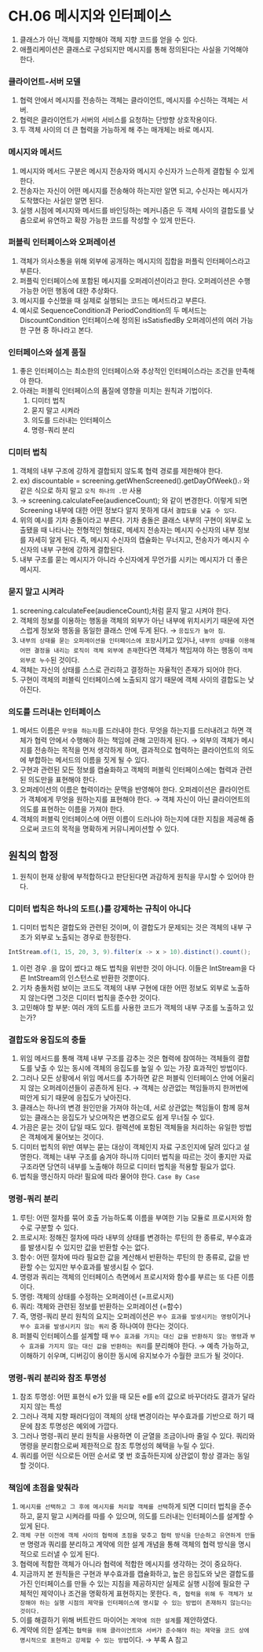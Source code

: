 # CH.06 메시지와 인터페이스

1. 클래스가 아닌 객체를 지향해야 객체 지향 코드를 얻을 수 있다.
2. 애플리케이션은 클래스로 구성되지만 메시지를 통해 정의된다는 사실을 기억해야 한다.

### 클라이언트-서버 모델

1. 협력 안에서 메시지를 전송하는 객체는 클라이언트, 메시지를 수신하는 객체는 서버.
2. 협력은 클라이언트가 서버의 서비스를 요청하는 단방향 상호작용이다.
3. 두 객체 사이의 더 큰 협력을 가능하게 해 주는 매개체는 바로 메시지.

### 메시지와 메서드

1. 메시지와 메서드 구분은 메시지 전송자와 메시지 수신자가 느슨하게 결합될 수 있게 한다.
2. 전송자는 자신이 어떤 메시지를 전송해야 하는지만 알면 되고, 수신자는 메시지가 도착했다는 사실만 알면 된다.
3. 실행 시점에 메시지와 메서드를 바인딩하는 메커니즘은 두 객체 사이의 결합도를 낮춤으로써 유연하고 확장 가능한 코드를 작성할 수 있게 만든다.

### 퍼블릭 인터페이스와 오퍼레이션

1. 객체가 의사소통을 위해 외부에 공개하는 메시지의 집합을 퍼플릭 인터페이스라고 부른다.
2. 퍼플릭 인터페이스에 포함된 메시지를 오퍼레이션이라고 한다. 오퍼레이션은 수행 가능한 어떤 행동에 대한 추상화다.
3. 메시지를 수신했을 때 실제로 실행되는 코드는 메서드라고 부른다.
4. 예시로 SequenceCondition과 PeriodCondition의 두 메서드는 DiscountCondition 인터페이스에 정의된 isSatisfiedBy 오퍼레이션의 여러 가능한 구현 중 하나라고 본다.

### 인터페이스와 설계 품질

1. 좋은 인터페이스는 최소한의 인터페이스와 추상적인 인터페이스라는 조건을 만족해야 한다.
2. 아래는 퍼블릭 인터페이스의 품질에 영향을 미치는 원칙과 기법이다.
    1. 디미터 법칙
    2. 묻지 말고 시켜라
    3. 의도를 드러내는 인터페이스
    4. 명령-쿼리 분리

### 디미터 법칙

1. 객체의 내부 구조에 강하게 결합되지 않도록 협력 경로를 제한해야 한다.
2. ex) discountable = screening.getWhenScreened().getDayOfWeek().~~.~~ 와 같은 식으로 하지 말고 `오직 하나의 .만` 사용
3. → screening.calculateFee(audienceCount); 와 같이 변경한다. 이렇게 되면 Screening 내부에 대한 어떤 정보다 알지 못하게 대서 `결합도를 낮출 수 있다`.
4. 위의 예시를 기차 충돌이라고 부른다. 기차 충돌은 클래스 내부의 구현이 외부로 노출됐을 때 나타나는 전형적인 형태로, 메세지 전송자는 메시지 수신자의 내부 정보를 자세히 알게 된다. 즉, 메시지 수신자의 캡슐화는 무너지고, 전송자가 메시지 수신자의 내부 구현에 강하게 결합된다.
5. 내부 구조를 묻는 메시지가 아니라 수신자에게 무언가를 시키는 메시지가 더 좋은 메시지.

### 묻지 말고 시켜라

1. screening.calculateFee(audienceCount);처럼 묻지 말고 시켜야 한다.
2. 객체의 정보를 이용하는 행동을 객체의 외부가 아닌 내부에 위치시키기 때문에 자연스럽게 정보와 행동을 동일한 클래스 안에 두게 된다. → `응집도가 높아 짐`.
3. `내부의 상태를 묻는 오퍼레이션을 인터페이스에 포함`시키고 있거나, `내부의 상태를 이용해 어떤 결정을 내리는 로직이 객체 외부에 존재`한다면 객체가 책임져야 하는 행동이 `객체 외부로 누수`된 것이다.
4. 객체는 자신의 상태를 스스로 관리하고 결정하는 자율적인 존재가 되어야 한다.
5. 구현이 객체의 퍼블릭 인터페이스에 노출되지 않기 때문에 객체 사이의 결합도는 낮아진다.

### 의도를 드러내는 인터페이스

1. 메서드 이름은 `무엇을 하는지`를 드러내야 한다. 무엇을 하는지를 드러내려고 하면 객체가 협력 안에서 수행해야 하는 책임에 관해 고민하게 된다. → 외부의 객체가 메시지를 전송하는 목적을 먼저 생각하게 하며, 결과적으로 협력하는 클라이언트의 의도에 부합하는 메서드의 이름을 짓게 될 수 있다.
2. 구현과 관련된 모든 정보를 캡슐화하고 객체의 퍼블릭 인터페이스에는 협력과 관련된 의도만을 표현해야 한다.
3. 오퍼레이션의 이름은 협력이라는 문맥을 반영해야 한다. 오퍼레이션은 클라이언트가 객체에게 무엇을 원하는지를 표현해야 한다. → 객체 자신이 아닌 클라이언트의 의도를 표현하는 이름을 가져야 한다.
4. 객체의 퍼블릭 인터페이스에 어떤 이름이 드러나야 하는지에 대한 지침을 제공해 줌으로써 코드의 목적을 명확하게 커뮤니케이션할 수 있다.

## 원칙의 함정

1. 원칙이 현재 상황에 부적합하다고 판단된다면 과감하게 원칙을 무시할 수 있어야 한다.

### 디미터 법칙은 하나의 도트(.)를 강제하는 규칙이 아니다

1. 디미터 법칙은 결합도와 관련된 것이며, 이 결합도가 문제되는 것은 객체의 내부 구조가 외부로 노출되는 경우로 한정한다. 

```java
IntStream.of(1, 15, 20, 3, 9).filter(x -> x > 10).distinct().count();
```

1. 이런 경우 .을 많이 썼다고 해도 법칙을 위반한 것이 아니다. 이들은 IntStream을 다른 IntStream의 인스턴스로 반환한 것뿐이다. 
2. 기차 충돌처럼 보이는 코드도 객체의 내부 구현에 대한 어떤 정보도 외부로 노출하지 않는다면 그것은 디미터 법칙을 준수한 것이다.
3. 고민해야 할 부분: 여러 개의 도트를 사용한 코드가 객체의 내부 구조를 노출하고 있는가?

### 결합도와 응집도의 충돌

1. 위임 메서드를 통해 객체 내부 구조를 감추는 것은 협력에 참여하는 객체들의 결합도를 낮출 수 있는 동시에 객체의 응집도를 높일 수 있는 가장 효과적인 방법이다.
2. 그러나 모든 상황에서 위임 메서드를 추가하면 같은 퍼블릭 인터페이스 안에 어울리지 않는 오퍼레이션들이 공존하게 된다. → 객체는 상관없는 책임들까지 한꺼번에 떠안게 되기 때문에 응집도가 낮아진다.
3. 클래스는 하나의 변경 원인만을 가져야 하는데, 서로 상관없는 책임들이 함께 뭉쳐 있는 클래스는 응집도가 낮으며작은 변경으로도 쉽게 무너질 수 있다.
4. 가끔은 묻는 것이 답일 때도 있다. 컬렉션에 포함된 객체들을 처리하는 유일한 방법은 객체에게 물어보는 것이다. 
5. 디미터 법칙의 위반 여부는 묻는 대상이 객체인지 자료 구조인지에 달려 있다고 설명한다. 객체는 내부 구조를 숨겨야 하니까 디미터 법칙을 따르는 것이 좋지만 자료 구조라면 당연히 내부를 노출해야 하므로 디미터 법칙을 적용할 필요가 없다.
6. 법칙을 맹신하지 마라! 필요에 따라 물어야 한다. `Case By Case`

### 명령-쿼리 분리

1. 루틴: 어떤 절차를 묶어 호출 가능하도록 이름을 부여한 기능 모듈로 프로시저와 함수로 구분할 수 있다.
2. 프로시저: 정해진 절차에 따라 내부의 상태를 변경하는 루틴의 한 종류로, 부수효과를 발생시킬 수 있지만 값을 반환할 수는 없다.
3. 함수: 어떤 절차에 따라 필요한 값을 계산해서 반환하는 루틴의 한 종류로, 값을 반환할 수는 있지만 부수효과를 발생시킬 수 없다.
4. 명령과 쿼리는 객체의 인터페이스 측면에서 프로시저와 함수를 부르는 또 다른 이름이다.
5. 명령: 객체의 상태를 수정하는 오퍼레이션 (=프로시저)
6. 쿼리: 객체와 관련된 정보를 반환하는 오퍼레이션 (=함수)
7. 즉, 명령-쿼리 분리 원칙의 요지는 오퍼레이션은 `부수 효과를 발생시키는 명령`이거나 `부수 효과를 발생시키지 않는 쿼리` 중 하나여야 한다는 것이다.
8. 퍼블릭 인터페이스를 설계할 때 `부수 효과를 가지는 대신 값을 반환하지 않는 명령`과 `부수 효과를 가지지 않는 대신 값을 반환하는 쿼리`를 분리해야 한다. → 예측 가능하고, 이해하기 쉬우며, 디버깅이 용이한 동시에 유지보수가 수월한 코드가 될 것이다.

### 명령-쿼리 분리와 참조 투명성

1. 참조 투명성: 어떤 표현식 e가 있을 때 모든 e를 e의 값으로 바꾸더라도 결과가 달라지지 않는 특성
2. 그러나 객체 지향 패러다임이 객체의 상태 변경이라는 부수효과를 기반으로 하기 때문에 참조 투명성은 예외에 가깝다. 
3. 그러나 명령-쿼리 분리 원칙을 사용하면 이 균열을 조금이나마 줄일 수 있다. 쿼리와 명령을 분리함으로써 제한적으로 참조 투명성의 혜택을 누릴 수 있다.
4. 쿼리를 어떤 식으로든 어떤 순서로 몇 번 호출하든지에 상관없이 항상 결과는 동일할 것이다.

### 책임에 초점을 맞춰라

1. `메시지를 선택하고 그 후에 메시지를 처리할 객체를 선택`하게 되면 디미터 법칙을 준수하고, 묻지 말고 시켜라를 따를 수 있으며, 의도를 드러내는 인터페이스를 설계할 수 있게 된다.
2. `객체 구현 이전에 객체 사이의 협력에 초점을 맞추고 협력 방식을 단순하고 유연하게 만들면` 명령과 쿼리를 분리하고 계약에 의한 설계 개념을 통해 객체의 협력 방식을 명시적으로 드러낼 수 있게 된다.
3. 협력에 적합한 객체가 아니라 협력에 적합한 메시지를 생각하는 것이 중요하다.
4. 지금까지 본 원칙들은 구현과 부수효과를 캡슐화하고, 높은 응집도와 낮은 결합도를 가진 인터페이스를 만들 수 있는 지침을 제공하지만 실제로 실행 시점에 필요한 구체적인 제약이나 조건을 명확하게 표현하지는 못한다. `즉, 협력을 위해 두 객체가 보장해야 하는 실행 시점의 제약을 인터페이스에 명시할 수 있는 방법이 존재하지 않는다는 것이다.`
5. 이를 해결하기 위해 버트란드 마이어는 `계약에 의한 설계`를 제안하였다.
6. 계약에 의한 설계는 `협력을 위해 클라이언트와 서버가 준수해야 하는 제약을 코드 상에 명시적으로 표현하고 강제할 수 있는 방법`이다. → 부록 A 참고
